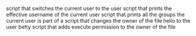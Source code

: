 script that switches the current user to the user 
script that prints the effective username of the current user
script that prints all the groups the current user is part of
 a script that changes the owner of the file hello to the user betty
script that adds execute permission to the owner of the file
